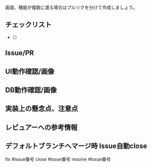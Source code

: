 画面、機能が複数に渡る場合はプルリクを分けて作成しましょう。

## チェックリスト
- [ ]

## Issue/PR

## UI動作確認/画像

## DB動作確認/画像

## 実装上の懸念点、注意点

## レビュアーへの参考情報


## デフォルトブランチへマージ時 Issue自動close
fix #Issue番号
close #Issue番号
resolve #Issue番号